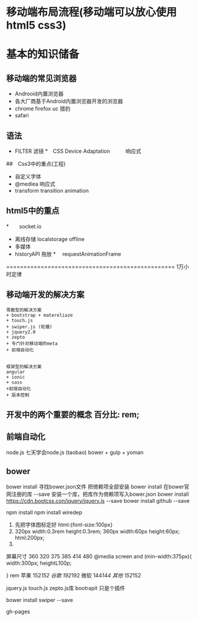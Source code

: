 # 移动端布局流程(移动端可以放心使用html5   css3)

# 基本的知识储备

## 移动端的常见浏览器
*  Androoid内置浏览器
*  各大厂商基于Android内置浏览器开发的浏览器
*  chrome firefox uc 猎豹
*  safari
## 语法
*  FILTER   滤镜
*　CSS Device Adaptation　　　响应式

##　Css3中的重点(工程)
*   自定义字体
*   @mediea 响应式
*   transform  transition  animation
##  html5中的重点

*　　socket.io
*   离线存储  localstorage  offline
*   多媒体
*   historyAPI   拖放
*　 requestAnimationFrame

=================================================
1万小时定律

 ## 移动端开发的解决方案
    零散型的解决方案
    + bootstrap + matereliaze 
    + touch.js 
    + swiper.js (轮播)
    + jquery2.0 
    + zepto 
    + 专门针对移动端的meta 
    + 前端自动化　


    框架型的解决方案
    angular 
    + ionic 
    + sass 
    +前端自动化 
    + 版本控制

## 开发中的两个重要的概念 百分比: rem;



## 前端自动化
  node.js
 七天学会node.js  (taobao)
  bower + gulp + yoman
  
## bower
   bower install 
   寻找bower.json文件  把倚赖项全部安装
   bower install 在bower官网注册的库   --save
   安装一个库，把库作为倚赖项写入bower.json
   bower install https://cdn.bootcss.con/jquery/jquery.js   --save
   bower install github --save



   npm install 
   npm install wiredep 



1.   先把字体图标定好
     html:{font-size:100px}
2.   320px    width:0.3rem height:0.3rem;
     360px      width:60px   height:60px;  html:200px;
3.   <div class="container-fluid">
          <div class="row">
             <div class="col-xs-8"></div>
             <div class="col-xs-4">
                   <div class="row">
                        <div class="col-xs-6"></div>
                        <div class="col-xs-6"></div>
                   </div>
             </div>
            </div>
     </div>


屏幕尺寸
360 320 375 385 414 480 
@media screen and  (min-width:375px){
      width:300px;
      heightL100p;

} 
rem
苹果    152*152
谷歌    192*192
微软    144*144
其他    152*152

 jquery.js  touch.js zepto.js库
 bootrapit  只是个插件

 bower install swiper --save




gh-pages
